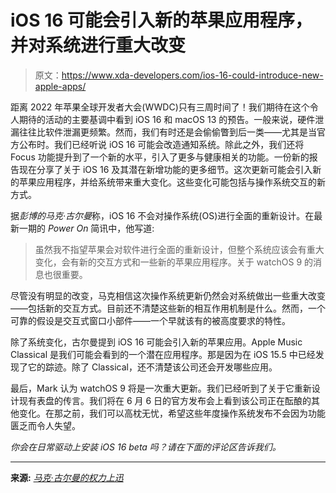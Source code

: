 # iOS 16 可能会引入新的苹果应用程序，并对系统进行重大改变

> 原文：<https://www.xda-developers.com/ios-16-could-introduce-new-apple-apps/>

距离 2022 年苹果全球开发者大会(WWDC)只有三周时间了！我们期待在这个令人期待的活动的主要基调中看到 iOS 16 和 macOS 13 的预告。一般来说，硬件泄漏往往比软件泄漏更频繁。然而，我们有时还是会偷偷瞥到后一类——尤其是当官方公布时。我们已经听说 iOS 16 可能会改造通知系统。除此之外，我们还将 Focus 功能提升到了一个新的水平，引入了更多与健康相关的功能。一份新的报告现在分享了关于 iOS 16 及其潜在新增功能的更多细节。这次更新可能会引入新的苹果应用程序，并给系统带来重大变化。这些变化可能包括与操作系统交互的新方式。

据*彭博的马克·古尔曼*称，iOS 16 不会对操作系统(OS)进行全面的重新设计。在最新一期的 *Power On* 简讯中，他写道:

> 虽然我不指望苹果会对软件进行全面的重新设计，但整个系统应该会有重大变化，会有新的交互方式和一些新的苹果应用程序。关于 watchOS 9 的消息也很重要。

尽管没有明显的改变，马克相信这次操作系统更新仍然会对系统做出一些重大改变——包括新的交互方式。目前还不清楚这些新的相互作用机制是什么。然而，一个可靠的假设是交互式窗口小部件——一个早就该有的被高度要求的特性。

除了系统变化，古尔曼提到 iOS 16 可能会引入新的苹果应用。Apple Music Classical 是我们可能会看到的一个潜在应用程序。那是因为在 iOS 15.5 中已经发现了它的踪迹。除了 Classical，还不清楚该公司还会开发哪些应用。

最后，Mark 认为 watchOS 9 将是一次重大更新。我们已经听到了关于它重新设计现有表盘的传言。我们将在 6 月 6 日的官方发布会上看到该公司正在酝酿的其他变化。在那之前，我们可以高枕无忧，希望这些年度操作系统发布不会因为功能匮乏而令人失望。

*你会在日常驱动上安装 iOS 16 beta 吗？请在下面的评论区告诉我们。*

* * *

**来源:** *[马克·古尔曼的权力上迅](https://www.bloomberg.com/account/newsletters/power-on)*